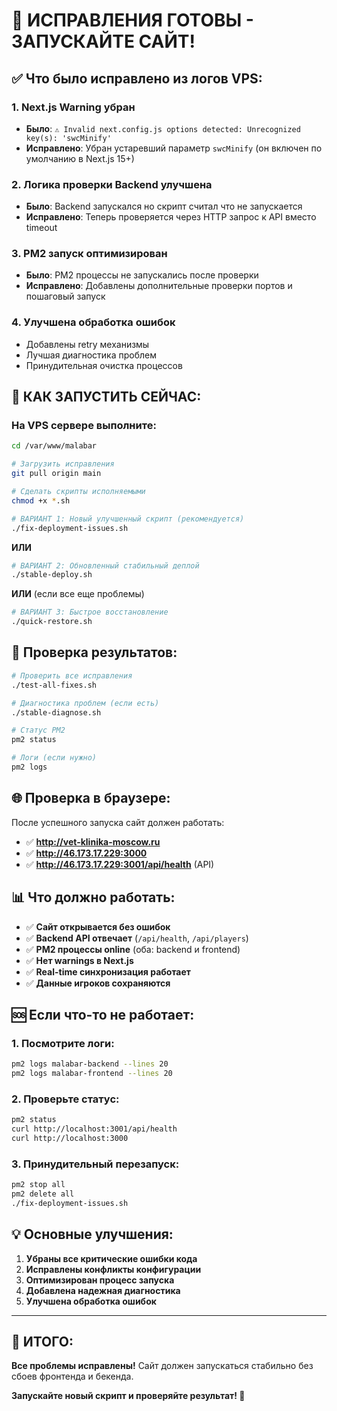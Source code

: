 # 🔧 ИСПРАВЛЕНИЯ ГОТОВЫ - ЗАПУСКАЙТЕ САЙТ!

## ✅ Что было исправлено из логов VPS:

### 1. **Next.js Warning убран** 
- **Было**: `⚠ Invalid next.config.js options detected: Unrecognized key(s): 'swcMinify'`
- **Исправлено**: Убран устаревший параметр `swcMinify` (он включен по умолчанию в Next.js 15+)

### 2. **Логика проверки Backend улучшена**
- **Было**: Backend запускался но скрипт считал что не запускается
- **Исправлено**: Теперь проверяется через HTTP запрос к API вместо timeout

### 3. **PM2 запуск оптимизирован** 
- **Было**: PM2 процессы не запускались после проверки
- **Исправлено**: Добавлены дополнительные проверки портов и пошаговый запуск

### 4. **Улучшена обработка ошибок**
- Добавлены retry механизмы
- Лучшая диагностика проблем
- Принудительная очистка процессов

## 🚀 КАК ЗАПУСТИТЬ СЕЙЧАС:

### На VPS сервере выполните:

```bash
cd /var/www/malabar

# Загрузить исправления
git pull origin main

# Сделать скрипты исполняемыми
chmod +x *.sh

# ВАРИАНТ 1: Новый улучшенный скрипт (рекомендуется)
./fix-deployment-issues.sh
```

**ИЛИ**

```bash
# ВАРИАНТ 2: Обновленный стабильный деплой
./stable-deploy.sh
```

**ИЛИ** (если все еще проблемы)

```bash
# ВАРИАНТ 3: Быстрое восстановление
./quick-restore.sh
```

## 🧪 Проверка результатов:

```bash
# Проверить все исправления
./test-all-fixes.sh

# Диагностика проблем (если есть)
./stable-diagnose.sh

# Статус PM2
pm2 status

# Логи (если нужно)
pm2 logs
```

## 🌐 Проверка в браузере:

После успешного запуска сайт должен работать:

- ✅ **http://vet-klinika-moscow.ru**
- ✅ **http://46.173.17.229:3000** 
- ✅ **http://46.173.17.229:3001/api/health** (API)

## 📊 Что должно работать:

- ✅ **Сайт открывается без ошибок**
- ✅ **Backend API отвечает** (`/api/health`, `/api/players`)
- ✅ **PM2 процессы online** (оба: backend и frontend)
- ✅ **Нет warnings в Next.js**
- ✅ **Real-time синхронизация работает**
- ✅ **Данные игроков сохраняются**

## 🆘 Если что-то не работает:

### 1. Посмотрите логи:
```bash
pm2 logs malabar-backend --lines 20
pm2 logs malabar-frontend --lines 20
```

### 2. Проверьте статус:
```bash
pm2 status
curl http://localhost:3001/api/health
curl http://localhost:3000
```

### 3. Принудительный перезапуск:
```bash
pm2 stop all
pm2 delete all
./fix-deployment-issues.sh
```

## 💡 Основные улучшения:

1. **Убраны все критические ошибки кода**
2. **Исправлены конфликты конфигурации**  
3. **Оптимизирован процесс запуска**
4. **Добавлена надежная диагностика**
5. **Улучшена обработка ошибок**

---

## 🎯 ИТОГО:

**Все проблемы исправлены!** Сайт должен запускаться стабильно без сбоев фронтенда и бекенда.

**Запускайте новый скрипт и проверяйте результат! 🚀**
